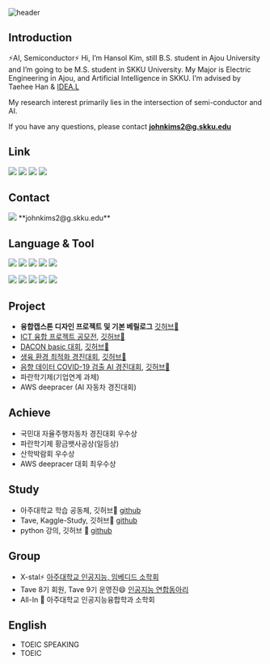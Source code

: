 
<!-- # Hi~ 👋 This is Hansol's Github!
 -->
 ![header](https://capsule-render.vercel.app/api?type=transparent&color=auto&height=120&section=header&text=%20Hansol%20Github%20~👋&fontSize=50&textBg=true)
 
## Introduction
 
⚡AI, Semiconductor⚡
Hi, I’m Hansol Kim, still B.S. student in Ajou University and I’m going to be M.S. student in SKKU University. My Major is Electric Engineering in Ajou, and Artificial Intelligence in SKKU. I’m advised by Taehee Han & [IDEA.L](https://sites.google.com/view/idealab400525/home/)

My research interest primarily lies in the intersection of semi-conductor and AI.

If you have any questions, please contact **johnkims2@g.skku.edu**

## Link
 
[<img src="https://img.shields.io/badge/Facebook-1e51f7?style=flat-square&logo=Facebook&logoColor=white"/>](https://www.facebook.com/profile.php?id=100024496358612) [<img src="https://img.shields.io/badge/Gitblog-000000?style=flat-square&logo=Github&logoColor=white"/>](https://hansollasido.github.io/) [<img src="https://img.shields.io/badge/Notion-424242?style=flat-square&logo=Notion&logoColor=white"/>](https://thoracic-asiago-663.notion.site/Hansol-Kim-e552b0f2ac4a489188d45e5ca1e634df) [<img src="https://img.shields.io/badge/Instagram-fa91ce?style=flat-square&logo=Instagram&logoColor=white"/>](https://www.instagram.com/johnkims222/)

## Contact
<img src="https://img.shields.io/badge/?style=flat-square&logo=ProtonMail&logoColor=white"/> 
**johnkims2@g.skku.edu** 

<!--
### Hope to enter 
- <img src="https://img.shields.io/badge/Samsung-050505?style=flat-square&logo=Samsung&logoColor=white"/>
- <img src="https://img.shields.io/badge/SK하이닉스-ed0707?style=flat-square&logoColor=white"/>
-->

  
## Language & Tool
<img src="https://img.shields.io/badge/Python-112fd9?style=flat-square&logo=Python&logoColor=white"/> <img src="https://img.shields.io/badge/Matlab-d62d1e?style=flat-square&logo=&logoColor=white"/> <img src="https://img.shields.io/badge/C++-4d640?style=flat-square&logo=C%2B%2B&logoColor=white"/> <img src="https://img.shields.io/badge/R-3776AB?style=flat-square&logo=R&logoColor=white"> <img src="https://img.shields.io/badge/Verilog-BD170B?style=flat-square&logoColor=white">

<img src="https://img.shields.io/badge/Pspice-42f563?style=flat-square&logoColor=white"/> <img src="https://img.shields.io/badge/LTspice-f58142?style=flat-square&logoColor=white"/> <img src="https://img.shields.io/badge/VSCode-f5e642?style=flat-square&logoColor=white"/> <img src="https://img.shields.io/badge/modelsim-8d42f5?style=flat-square&logoColor=white"/> <img src="https://img.shields.io/badge/vivado-349167?style=flat-square&logoColor=white"/> 




## Project
- **융합캡스톤 디자인 프로젝트 및 기본 베릴로그** [깃허브🌱](https://github.com/hansollasido/verilog-FPGA)
- [ICT 융합 프로젝트 공모전](https://www.all-con.co.kr/view/contest/474641), [깃허브🌱](https://github.com/hansollasido/Chat_bot)
- [DACON basic 대회](https://dacon.io/), [깃허브🌱](https://github.com/hansollasido/dacon_basic)
- [생육 환경 최적화 경진대회](https://dacon.io/competitions/official/235897/overview/description), [깃허브🌱](https://github.com/hansollasido/dacon_plant)
- [음향 데이터 COVID-19 검출 AI 경진대회](https://dacon.io/competitions/official/235910/overview/description), [깃허브🌱](https://github.com/hansollasido/Dacon_covid19)
- 파란학기제(기업연계 과제)
- AWS deepracer (AI 자동차 경진대회)

## Achieve
- 국민대 자율주행자동차 경진대회 우수상 
- 파란학기제 황금뱃사공상(일등상)
- 산학박람회 우수상
- AWS deepracer 대회 최우수상

## Study
- 아주대학교 학습 공동체, 깃허브🌱 [github](https://github.com/hansollasido/X_stal_study)
- Tave, Kaggle-Study, 깃허브🌱 [github](https://github.com/T-aggle)
- python 강의, 깃허브 🌱 [github](https://github.com/hansollasido/python_study)

## Group
- X-stal⚡ [아주대학교 인공지능, 임베디드 소학회](https://www.youtube.com/channel/UCyWvti9qQ77U5NDiSND_X2g)
- Tave 8기 회원, Tave 9기 운영진😄 [인공지능 연합동아리](https://www.instagram.com/tave_wave/?hl=en)
- All-In 👯 아주대학교 인공지능융합학과 소학회

## English
- TOEIC SPEAKING
- TOEIC


<!--
**hansollasido/hansollasido** is a ✨ _special_ ✨ repository because its `README.md` (this file) appears on your GitHub profile.

Here are some ideas to get you started:

- 🔭 I’m currently working on ...
- 🌱 I’m currently learning ...
- 👯 I’m looking to collaborate on ...
- 🤔 I’m looking for help with ...
- 💬 Ask me about ...
- 📫 How to reach me: ...
- 😄 Pronouns: ...
- ⚡ Fun fact: ...
-->
